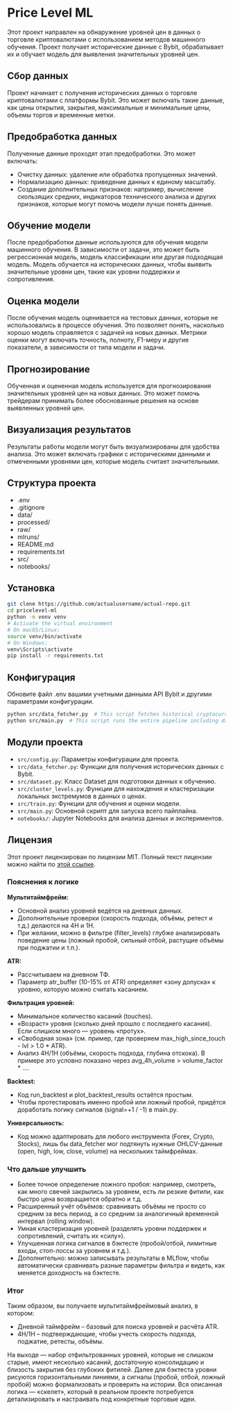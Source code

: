 # Price Level ML

Этот проект направлен на обнаружение уровней цен в данных о торговле криптовалютами с использованием методов машинного обучения. Проект получает исторические данные с Bybit, обрабатывает их и обучает модель для выявления значительных уровней цен.

## Сбор данных

Проект начинает с получения исторических данных о торговле криптовалютами с платформы Bybit. Это может включать такие данные, как цены открытия, закрытия, максимальные и минимальные цены, объемы торгов и временные метки.

## Предобработка данных

Полученные данные проходят этап предобработки. Это может включать:

- Очистку данных: удаление или обработка пропущенных значений.
- Нормализацию данных: приведение данных к единому масштабу.
- Создание дополнительных признаков: например, вычисление скользящих средних, индикаторов технического анализа и других признаков, которые могут помочь модели лучше понять данные.

## Обучение модели

После предобработки данные используются для обучения модели машинного обучения. В зависимости от задачи, это может быть регрессионная модель, модель классификации или другая подходящая модель. Модель обучается на исторических данных, чтобы выявить значительные уровни цен, такие как уровни поддержки и сопротивления.

## Оценка модели

После обучения модель оценивается на тестовых данных, которые не использовались в процессе обучения. Это позволяет понять, насколько хорошо модель справляется с задачей на новых данных. Метрики оценки могут включать точность, полноту, F1-меру и другие показатели, в зависимости от типа модели и задачи.

## Прогнозирование

Обученная и оцененная модель используется для прогнозирования значительных уровней цен на новых данных. Это может помочь трейдерам принимать более обоснованные решения на основе выявленных уровней цен.

## Визуализация результатов

Результаты работы модели могут быть визуализированы для удобства анализа. Это может включать графики с историческими данными и отмеченными уровнями цен, которые модель считает значительными.

## Структура проекта

- .env
- .gitignore
- data/
- processed/
- raw/
- mlruns/
- README.md
- requirements.txt
- src/
- notebooks/

## Установка

```sh
git clone https://github.com/actualusername/actual-repo.git
cd pricelevel-ml
python -m venv venv
# Activate the virtual environment
# On macOS/Linux:
source venv/bin/activate
# On Windows:
venv\Scripts\activate
pip install -r requirements.txt
```

## Конфигурация

Обновите файл .env вашими учетными данными API Bybit и другими параметрами конфигурации.

```sh
python src/data_fetcher.py  # This script fetches historical cryptocurrency trading data from Bybit.
python src/main.py  # This script runs the entire pipeline including data preprocessing, model training, and evaluation.
```

## Модули проекта

- `src/config.py`: Параметры конфигурации для проекта.
- `src/data_fetcher.py`: Функции для получения исторических данных с Bybit.
- `src/dataset.py`: Класс Dataset для подготовки данных к обучению.
- `src/cluster_levels.py`: Функции для нахождения и кластеризации локальных экстремумов в данных о ценах.
- `src/train.py`: Функции для обучения и оценки модели.
- `src/main.py`: Основной скрипт для запуска всего пайплайна.
- `notebooks/`: Jupyter Notebooks для анализа данных и экспериментов.

## Лицензия

Этот проект лицензирован по лицензии MIT. Полный текст лицензии можно найти по [этой ссылке](https://opensource.org/licenses/MIT).

### Пояснения к логике

**Мультитаймфрейм:**

- Основной анализ уровней ведётся на дневных данных.
- Дополнительные проверки (скорость подхода, объёмы, ретест и т.д.) делаются на 4H и 1H.
- При желании, можно в фильтре (filter_levels) глубже анализировать поведение цены (ложный пробой, сильный отбой, растущие объёмы при поджатии и т.п.).

**ATR:**

- Рассчитываем на дневном ТФ.
- Параметр atr_buffer (10-15% от ATR) определяет «зону допуска» к уровню, которую можно считать касанием.

**Фильтрация уровней:**

- Минимальное количество касаний (touches).
- «Возраст» уровня (сколько дней прошло с последнего касания). Если слишком много — уровень «протух».
- «Свободная зона» (см. пример, где проверяем max_high_since_touch - lvl > 1.0 * ATR).
- Анализ 4H/1H (объёмы, скорость подхода, глубина отскока). В примере это условно показано через avg_4h_volume > volume_factor * ....

**Backtest:**

- Код run_backtest и plot_backtest_results остаётся простым.
- Чтобы протестировать именно пробой или ложный пробой, придётся доработать логику сигналов (signal=+1 / -1) в main.py.

**Универсальность:**

- Код можно адаптировать для любого инструмента (Forex, Crypto, Stocks), лишь бы data_fetcher мог подтянуть нужные OHLCV-данные (open, high, low, close, volume) на нескольких таймфреймах.

### Что дальше улучшить

- Более точное определение ложного пробоя: например, смотреть, как много свечей закрылись за уровнем, есть ли резкие фитили, как быстро цена возвращается обратно и т.д.
- Расширенный учёт объёмов: сравнивать объёмы не просто со средним за весь период, а со средним за аналогичный временной интервал (rolling window).
- Умная кластеризация уровней (разделять уровни поддержек и сопротивлений, считать их «силу»).
- Улучшенная логика сигналов в бэктесте (пробой/отбой, лимитные входы, стоп-лоссы за уровнем и т.д.).
- Дополнительно: можно записывать результаты в MLflow, чтобы автоматически сравнивать разные параметры фильтра и видеть, как меняется доходность на бэктесте.

### Итог

Таким образом, вы получаете мультитаймфреймовый анализ, в котором:

- Дневной таймфрейм – базовый для поиска уровней и расчёта ATR.
- 4H/1H – подтверждающие, чтобы учесть скорость подхода, поджатие, ретесты, объёмы.

На выходе — набор отфильтрованных уровней, которые не слишком старые, имеют несколько касаний, достаточную консолидацию и близость закрытия без глубоких фитилей. Далее для бэктеста уровни рисуются горизонтальными линиями, а сигналы (пробой, отбой, ложный пробой) можно формализовать и проверить на истории. Вся описанная логика — «скелет», который в реальном проекте потребуется детализировать и настраивать под конкретные торговые идеи.
